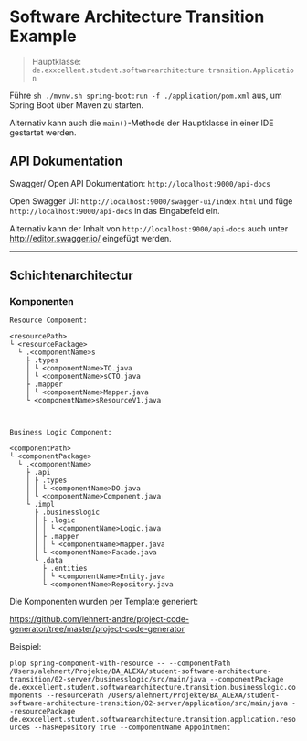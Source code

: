 # Software Architecture Transition Example

> Hauptklasse: `de.exxcellent.student.softwarearchitecture.transition.Application`

Führe `sh ./mvnw.sh spring-boot:run -f ./application/pom.xml` aus, um Spring Boot über Maven zu starten.

Alternativ kann auch die `main()`-Methode der Hauptklasse in einer IDE gestartet werden.

## API Dokumentation

Swagger/ Open API Dokumentation: 
`http://localhost:9000/api-docs`

Open Swagger UI:
`http://localhost:9000/swagger-ui/index.html`
und füge `http://localhost:9000/api-docs` in das Eingabefeld ein.

Alternativ kann der Inhalt von `http://localhost:9000/api-docs`
auch unter http://editor.swagger.io/ eingefügt werden.

----
## Schichtenarchitectur

### Komponenten

```
Resource Component:

<resourcePath> 
└ <resourcePackage>
  └ .<componentName>s
    ├ .types
    │ └ <componentName>TO.java
    │ └ <componentName>sCTO.java
    ├ .mapper
    │ └ <componentName>Mapper.java
    └ <componentName>sResourceV1.java



Business Logic Component:

<componentPath> 
└ <componentPackage>
  └ .<componentName>
    ├ .api
    │ ├ .types
    │ │ └ <componentName>DO.java
    │ └ <componentName>Component.java
    └ .impl
      ├ .businesslogic
      │ ├ .logic
      │ │ └ <componentName>Logic.java
      │ ├ .mapper
      │ │ └ <componentName>Mapper.java
      │ └ <componentName>Facade.java
      └ .data
        ├ .entities
        │ └ <componentName>Entity.java
        └ <componentName>Repository.java
```

Die Komponenten wurden per Template generiert:

https://github.com/lehnert-andre/project-code-generator/tree/master/project-code-generator

Beispiel:

`plop spring-component-with-resource -- --componentPath /Users/alehnert/Projekte/BA_ALEXA/student-software-architecture-transition/02-server/businesslogic/src/main/java --componentPackage de.exxcellent.student.softwarearchitecture.transition.businesslogic.components --resourcePath /Users/alehnert/Projekte/BA_ALEXA/student-software-architecture-transition/02-server/application/src/main/java --resourcePackage de.exxcellent.student.softwarearchitecture.transition.application.resources --hasRepository true --componentName Appointment`


